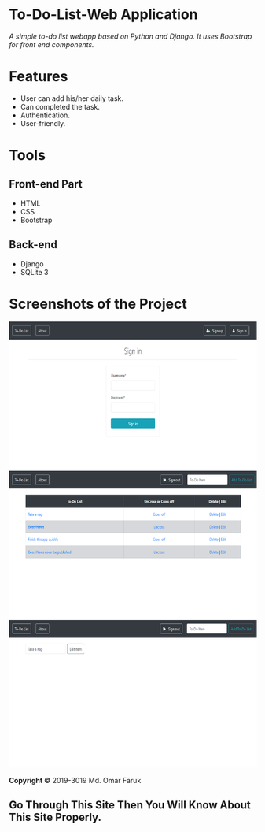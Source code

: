 # To-Do-List-Web Application
*A simple to-do list webapp based on Python and Django. It uses Bootstrap for front end components.*

# Features
* User can add his/her daily task.
* Can completed the task.
* Authentication.
* User-friendly.

# Tools
## Front-end Part
* HTML
* CSS
* Bootstrap
## Back-end
* Django
* SQLite 3

# Screenshots of the Project
<p align="center">
  <img width="660" height="300" src="todo_list/static/images/a.png">
  <img width="660" height="300" src="todo_list/static/images/b.png">
  <img width="660" height="300" src="todo_list/static/images/c.png">

**Copyright ©** 2019-3019 Md. Omar Faruk

## Go Through This Site Then You Will Know About This Site Properly.
